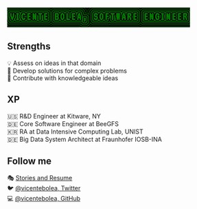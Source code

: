 ![](https://raw.githubusercontent.com/vicentebolea/vicentebolea/master/vicentebanner.png)

## Strengths

💡 Assess on ideas in that domain  
🤔 Develop solutions for complex problems  
🙏 Contribute with knowledgeable ideas  

## XP

🇺🇸 R&D Engineer at Kitware, NY  
🇩🇪 Core Software Engineer at BeeGFS  
🇰🇷 RA at Data Intensive Computing Lab, UNIST  
🇩🇪 Big Data System Architect at Fraunhofer IOSB-INA  

## Follow me

🎭 [Stories and Resume](https://vicentebolea.github.io/)   
🐦 [@vicentebolea, Twitter](https://twitter.com/vicentebolea)   
💻 [@vicentebolea, GitHub](https://github.com/vicentebolea)
